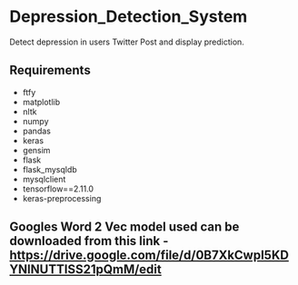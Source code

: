 # Depression_Detection_System
Detect depression in users Twitter Post and display prediction.
## Requirements

- ftfy
- matplotlib
- nltk
- numpy
- pandas
- keras
- gensim
- flask
- flask_mysqldb
- mysqlclient
- tensorflow==2.11.0
- keras-preprocessing


## Googles Word 2 Vec model used can be downloaded from this link - https://drive.google.com/file/d/0B7XkCwpI5KDYNlNUTTlSS21pQmM/edit
